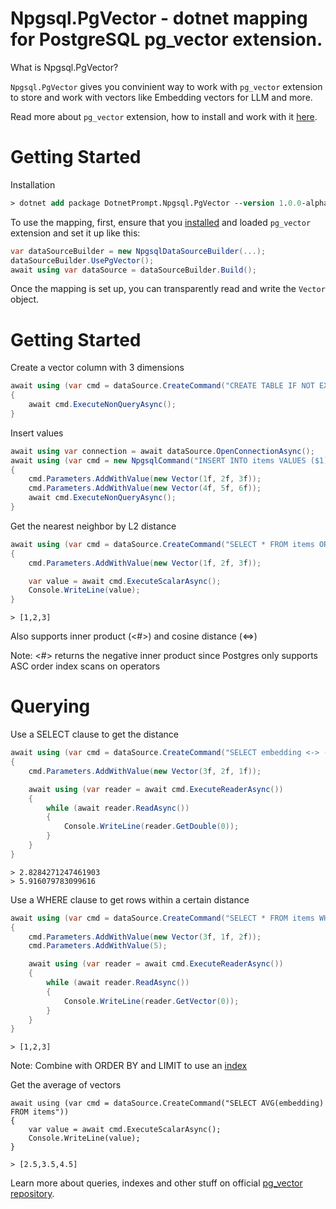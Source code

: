 # Npgsql.PgVector - dotnet mapping for PostgreSQL pg_vector extension.

What is Npgsql.PgVector?

`Npgsql.PgVector` gives you convinient way to work with `pg_vector` extension to store and work
with vectors like Embedding vectors for LLM and more.

Read more about `pg_vector` extension, how to install and work with it [here](https://github.com/pgvector/pgvector).

# Getting Started

Installation

```ps
> dotnet add package DotnetPrompt.Npgsql.PgVector --version 1.0.0-alpha.1
```

To use the mapping, first, ensure that you [installed](https://github.com/pgvector/pgvector#installation) and loaded `pg_vector` extension and set it up like this:

```csharp
var dataSourceBuilder = new NpgsqlDataSourceBuilder(...);
dataSourceBuilder.UsePgVector();
await using var dataSource = dataSourceBuilder.Build();
```

Once the mapping is set up, you can transparently read and write the `Vector` object.

# Getting Started

Create a vector column with 3 dimensions

```csharp
await using (var cmd = dataSource.CreateCommand("CREATE TABLE IF NOT EXISTS items (embedding vector(3))"))
{
    await cmd.ExecuteNonQueryAsync();
}
```

Insert values

```csharp
await using var connection = await dataSource.OpenConnectionAsync();
await using (var cmd = new NpgsqlCommand("INSERT INTO items VALUES ($1), ($2)", connection))
{
    cmd.Parameters.AddWithValue(new Vector(1f, 2f, 3f));
    cmd.Parameters.AddWithValue(new Vector(4f, 5f, 6f));
    await cmd.ExecuteNonQueryAsync();
}
```

Get the nearest neighbor by L2 distance

```csharp
await using (var cmd = dataSource.CreateCommand("SELECT * FROM items ORDER BY embedding <-> ($1) LIMIT 1"))
{
    cmd.Parameters.AddWithValue(new Vector(1f, 2f, 3f));

    var value = await cmd.ExecuteScalarAsync();
    Console.WriteLine(value);
}
```

```
> [1,2,3]
```
Also supports inner product (<#>) and cosine distance (<=>)

Note: <#> returns the negative inner product since Postgres only supports ASC order index scans on operators

# Querying

Use a SELECT clause to get the distance

```csharp
await using (var cmd = dataSource.CreateCommand("SELECT embedding <-> ($1) AS distance FROM items"))
{
    cmd.Parameters.AddWithValue(new Vector(3f, 2f, 1f));

    await using (var reader = await cmd.ExecuteReaderAsync())
    {
        while (await reader.ReadAsync())
        {
            Console.WriteLine(reader.GetDouble(0));
        }
    }
}
```

```
> 2.8284271247461903
> 5.916079783099616
```

Use a WHERE clause to get rows within a certain distance

```csharp
await using (var cmd = dataSource.CreateCommand("SELECT * FROM items WHERE embedding <-> ($1) < ($2)"))
{
    cmd.Parameters.AddWithValue(new Vector(3f, 1f, 2f));
    cmd.Parameters.AddWithValue(5);

    await using (var reader = await cmd.ExecuteReaderAsync())
    {
        while (await reader.ReadAsync())
        {
            Console.WriteLine(reader.GetVector(0));
        }
    }
}
```

```
> [1,2,3]
```
Note: Combine with ORDER BY and LIMIT to use an [index](https://github.com/pgvector/pgvector#indexing)

Get the average of vectors

```
await using (var cmd = dataSource.CreateCommand("SELECT AVG(embedding) FROM items"))
{
    var value = await cmd.ExecuteScalarAsync();
    Console.WriteLine(value);
}
```
```
> [2.5,3.5,4.5]
```
Learn more about queries, indexes and other stuff on official [pg_vector repository](https://github.com/pgvector/pgvector).
